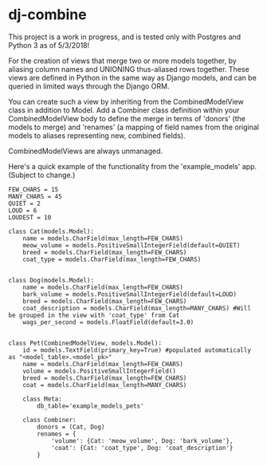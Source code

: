 # dj-combine

This project is a work in progress, and is tested only with Postgres and Python 3 as of 5/3/2018!

For the creation of views that merge two or more models together, by aliasing column names and UNIONING thus-aliased rows
together. These views are defined in Python in the same way as Django models, and can be queried in limited ways through 
the Django ORM.

You can create such a view by inheriting from the CombinedModelView class in addition to Model. Add a Combiner class definition
within your CombinedModelView body to define the merge in terms of 'donors' (the models to merge) and 'renames' (a mapping of 
field names from the original models to aliases representing new, combined fields).

CombinedModelViews are always unmanaged.

Here's a quick example of the functionality from the 'example_models' app. (Subject to change.)

```
FEW_CHARS = 15
MANY_CHARS = 45
QUIET = 2
LOUD = 6
LOUDEST = 10

class Cat(models.Model):
    name = models.CharField(max_length=FEW_CHARS)
    meow_volume = models.PositiveSmallIntegerField(default=QUIET)
    breed = models.CharField(max_length=FEW_CHARS)
    coat_type = models.CharField(max_length=FEW_CHARS)


class Dog(models.Model):
    name = models.CharField(max_length=FEW_CHARS)
    bark_volume = models.PositiveSmallIntegerField(default=LOUD)
    breed = models.CharField(max_length=FEW_CHARS)
    coat_description = models.CharField(max_length=MANY_CHARS) #Will be grouped in the view with 'coat_type' from Cat
    wags_per_second = models.FloatField(default=3.0)


class Pet(CombinedModelView, models.Model):
    id = models.TextField(primary_key=True) #populated automatically as "<model_table>.<model_pk>"
    name = models.CharField(max_length=FEW_CHARS)
    volume = models.PositiveSmallIntegerField()
    breed = models.CharField(max_length=FEW_CHARS)
    coat = models.CharField(max_length=MANY_CHARS)

    class Meta:
        db_table='example_models_pets'

    class Combiner:
        donors = (Cat, Dog)
        renames = {
            'volume': {Cat: 'meow_volume', Dog: 'bark_volume'},
            'coat': {Cat: 'coat_type', Dog: 'coat_description'}
        }
```